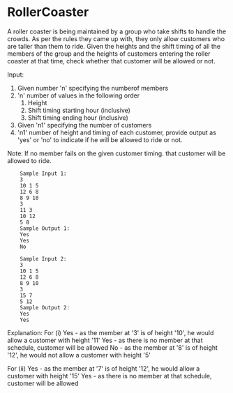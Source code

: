 # RollerCoaster
A roller coaster is being maintained by a group who take shifts to handle the crowds. As per the rules they came up with, they only allow customers who are taller than them to ride. Given the heights and the shift timing of all the members of the group and the heights of customers entering the roller coaster at that time, check whether that customer will be allowed or not.

Input:
1. Given number 'n' specifying the numberof members
2. 'n' number of values in the following order
	1. Height
	2. Shift timing starting hour (inclusive)
	3. Shift timing ending hour (inclusive)
3. Given 'n1' specifying the number of customers
4. 'n1' number of height and timing of each customer, provide output as 'yes' or 'no' to indicate if he will be allowed to ride or not.

Note: If no member fails on the given customer timing. that customer will be allowed to ride.

		Sample Input 1:
		3
		10 1 5
		12 6 8
		8 9 10
		3
		11 3
		10 12
		5 8
		Sample Output 1:
		Yes
		Yes
		No

		Sample Input 2:
		3
		10 1 5
		12 6 8
		8 9 10
		3
		15 7
		5 12
		Sample Output 2:
		Yes
		Yes

Explanation:
For (i)
Yes - as the member at '3' is of height '10', he would allow a customer with height '11'
Yes - as there is no member at that schedule, customer will be allowed
No - as the member at '8' is of height '12', he would not allow a customer with height '5'

For (ii)
Yes - as the member at '7' is of height '12', he would allow a customer with height '15'
Yes - as there is no member at that schedule, customer will be allowed
		
